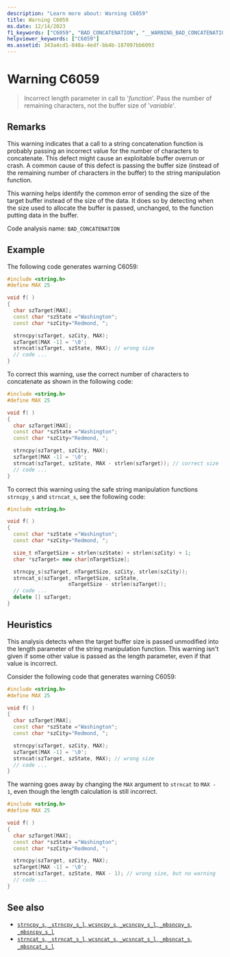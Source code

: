 ```yaml
---
description: "Learn more about: Warning C6059"
title: Warning C6059
ms.date: 12/14/2023
f1_keywords: ["C6059", "BAD_CONCATENATION", "__WARNING_BAD_CONCATENATION"]
helpviewer_keywords: ["C6059"]
ms.assetid: 343a4cd1-048a-4edf-bb4b-187097bb6093
---
```

# Warning C6059

> Incorrect length parameter in call to '*function*'. Pass the number of remaining characters, not the buffer size of '*variable*'.

## Remarks

This warning indicates that a call to a string concatenation function is probably passing an incorrect value for the number of characters to concatenate. This defect might cause an exploitable buffer overrun or crash. A common cause of this defect is passing the buffer size (instead of the remaining number of characters in the buffer) to the string manipulation function.

This warning helps identify the common error of sending the size of the target buffer instead of the size of the data. It does so by detecting when the size used to allocate the buffer is passed, unchanged, to the function putting data in the buffer.

Code analysis name: `BAD_CONCATENATION`

## Example

The following code generates warning C6059:

```cpp
#include <string.h>
#define MAX 25

void f( )
{
  char szTarget[MAX];
  const char *szState ="Washington";
  const char *szCity="Redmond, ";

  strncpy(szTarget, szCity, MAX);
  szTarget[MAX -1] = '\0';
  strncat(szTarget, szState, MAX); // wrong size
  // code ...
}
```

To correct this warning, use the correct number of characters to concatenate as shown in the following code:

```cpp
#include <string.h>
#define MAX 25

void f( )
{
  char szTarget[MAX];
  const char *szState ="Washington";
  const char *szCity="Redmond, ";

  strncpy(szTarget, szCity, MAX);
  szTarget[MAX -1] = '\0';
  strncat(szTarget, szState, MAX - strlen(szTarget)); // correct size
  // code ...
}
```

To correct this warning using the safe string manipulation functions `strncpy_s` and `strncat_s`, see the following code:

```cpp
#include <string.h>

void f( )
{
  const char *szState ="Washington";
  const char *szCity="Redmond, ";

  size_t nTargetSize = strlen(szState) + strlen(szCity) + 1;
  char *szTarget= new char[nTargetSize];

  strncpy_s(szTarget, nTargetSize, szCity, strlen(szCity));
  strncat_s(szTarget, nTargetSize, szState,
                    nTargetSize - strlen(szTarget));
  // code ...
  delete [] szTarget;
}
```

## Heuristics

This analysis detects when the target buffer size is passed unmodified into the length parameter of the string manipulation function. This warning isn't given if some other value is passed as the length parameter, even if that value is incorrect.

Consider the following code that generates warning C6059:

```cpp
#include <string.h>
#define MAX 25

void f( )
{
  char szTarget[MAX];
  const char *szState ="Washington";
  const char *szCity="Redmond, ";

  strncpy(szTarget, szCity, MAX);
  szTarget[MAX -1] = '\0';
  strncat(szTarget, szState, MAX); // wrong size
  // code ...
}
```

The warning goes away by changing the `MAX` argument to `strncat` to `MAX - 1`, even though the length calculation is still incorrect.

```cpp
#include <string.h>
#define MAX 25

void f( )
{
  char szTarget[MAX];
  const char *szState ="Washington";
  const char *szCity="Redmond, ";

  strncpy(szTarget, szCity, MAX);
  szTarget[MAX -1] = '\0';
  strncat(szTarget, szState, MAX - 1); // wrong size, but no warning
  // code ...
}
```

## See also

- [`strncpy_s`, `_strncpy_s_l`, `wcsncpy_s`, `_wcsncpy_s_l`, `_mbsncpy_s`, `_mbsncpy_s_l`](../c-runtime-library/reference/strncpy-s-strncpy-s-l-wcsncpy-s-wcsncpy-s-l-mbsncpy-s-mbsncpy-s-l.md)
- [`strncat_s`, `_strncat_s_l`, `wcsncat_s`, `_wcsncat_s_l`, `_mbsncat_s`, `_mbsncat_s_l`](../c-runtime-library/reference/strncat-s-strncat-s-l-wcsncat-s-wcsncat-s-l-mbsncat-s-mbsncat-s-l.md)
